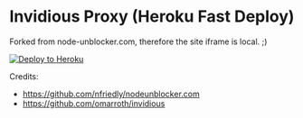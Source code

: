 # Invidious Proxy (Heroku Fast Deploy)
Forked from node-unblocker.com, therefore the site iframe is local. ;)

[![Deploy to Heroku](https://www.herokucdn.com/deploy/button.svg)](https://heroku.com/deploy?template=https://github.com/JaxGamez/YouTubePr0xy/)

Credits:
- https://github.com/nfriedly/nodeunblocker.com
- https://github.com/omarroth/invidious
